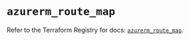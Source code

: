 # `azurerm_route_map`

Refer to the Terraform Registry for docs: [`azurerm_route_map`](https://registry.terraform.io/providers/hashicorp/azurerm/3.103.1/docs/resources/route_map).
